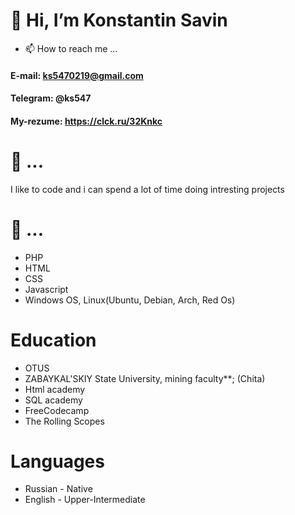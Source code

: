 # 👋 Hi, I’m Konstantin Savin



- 📫 How to reach me ...

#### E-mail: ks5470219@gmail.com
#### Telegram: @ks547
#### My-rezume: https://clck.ru/32Knkc

# 👀 ...

I like to code and i can spend a lot of time doing intresting projects


# 🌱 ... 

* PHP
* HTML
* CSS
* Javascript
* Windows OS, Linux(Ubuntu, Debian, Arch, Red Os)

# Education

* OTUS
* ZABAYKAL'SKIY State University, mining faculty**; (Chita)
* Html academy
* SQL academy
* FreeCodecamp
* The Rolling Scopes


# Languages

* Russian - Native
* English - Upper-Intermediate
